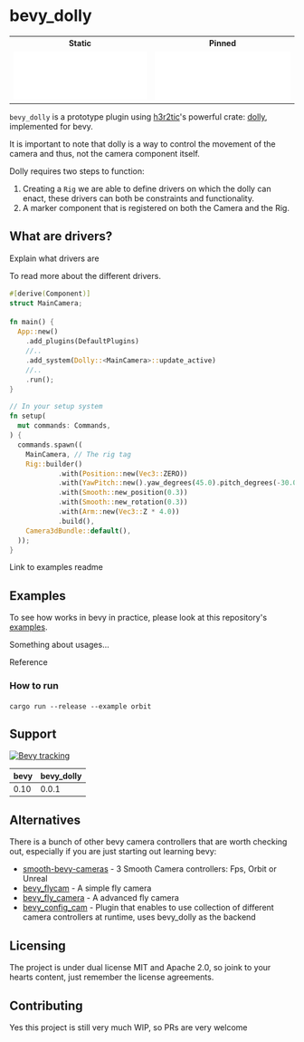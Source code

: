 <h1>bevy_dolly</h1>
</div>
<table>
  <tr>
    <th>Static</th>
    <th>Pinned</th>
  </tr>
  <tr>
    <td><a href="https://github.com/BlackPhlox/bevy_dolly"><img src="https://raw.githubusercontent.com/BlackPhlox/BlackPhlox/master/bevy_dolly_1.svg" alt="bevy dolly static"></a></td>
    <td><a href="https://github.com/BlackPhlox/bevy_dolly"><img src="https://raw.githubusercontent.com/BlackPhlox/BlackPhlox/master/bevy_dolly_dev_0.svg" alt="bevy dolly pinned"></a></td>
  </tr>
</table>

`bevy_dolly` is a prototype plugin using [h3r2tic](https://github.com/h3r2tic)'s powerful crate: [dolly](https://github.com/h3r2tic/dolly), implemented for bevy.<br/>

It is important to note that dolly is a way to control the movement of the camera and thus, not the camera component itself. </br>

Dolly requires two steps to function:
1. Creating a `Rig` we are able to define drivers on which the dolly can enact, these drivers can both be constraints and functionality.
2. A marker component that is registered on both the Camera and the Rig.

## What are drivers?

Explain what drivers are

To read more about the different drivers.

```rs
#[derive(Component)]
struct MainCamera;

fn main() {
  App::new()
    .add_plugins(DefaultPlugins)
    //..
    .add_system(Dolly::<MainCamera>::update_active)
    //..
    .run();
}
```

```rs
// In your setup system
fn setup(
  mut commands: Commands,
) {
  commands.spawn((
    MainCamera, // The rig tag
    Rig::builder()
            .with(Position::new(Vec3::ZERO))
            .with(YawPitch::new().yaw_degrees(45.0).pitch_degrees(-30.0))
            .with(Smooth::new_position(0.3))
            .with(Smooth::new_rotation(0.3))
            .with(Arm::new(Vec3::Z * 4.0))
            .build(),
    Camera3dBundle::default(),
  ));
}
```
Link to examples readme

## Examples

To see how works in bevy in practice, please look at this repository's [examples](/examples/).

Something about usages...

Reference 

### How to run

`cargo run --release --example orbit`

## Support
[![Bevy tracking](https://img.shields.io/badge/Bevy%20tracking-released%20version-lightblue)](https://github.com/bevyengine/bevy/blob/main/docs/plugins_guidelines.md#main-branch-tracking)

|bevy|bevy_dolly|
|---|---|
|0.10| 0.0.1 |

## Alternatives

There is a bunch of other bevy camera controllers that are worth checking out, especially if you are just starting out learning bevy:

- [smooth-bevy-cameras](https://github.com/bonsairobo/smooth-bevy-cameras) - 3 Smooth Camera controllers: Fps, Orbit or Unreal
- [bevy_flycam]([bevy_flycam](https://github.com/sburris0/bevy_flycam)) - A simple fly camera
- [bevy_fly_camera](https://github.com/mcpar-land/bevy_fly_camera)  - A advanced fly camera
- [bevy_config_cam](https://github.com/BlackPhlox/bevy_config_cam) - Plugin that enables to use collection of different camera controllers at runtime, uses bevy_dolly as the backend

## Licensing
The project is under dual license MIT and Apache 2.0, so joink to your hearts content, just remember the license agreements.

## Contributing
Yes this project is still very much WIP, so PRs are very welcome
